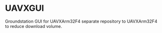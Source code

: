 # UAVXGUI
Groundstation GUI for UAVXArm32F4 separate repository to UAVXArm32F4 to reduce download volume.


